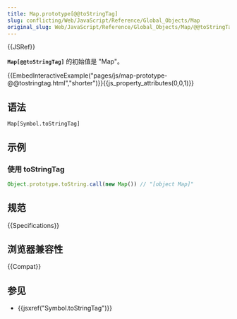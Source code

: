 ```yaml
---
title: Map.prototype[@@toStringTag]
slug: conflicting/Web/JavaScript/Reference/Global_Objects/Map
original_slug: Web/JavaScript/Reference/Global_Objects/Map/@@toStringTag
---
```


{{JSRef}}

**`Map[@@toStringTag]`** 的初始值是 "Map"。

{{EmbedInteractiveExample("pages/js/map-prototype-@@tostringtag.html","shorter")}}{{js_property_attributes(0,0,1)}}

## 语法

```js-nolint
Map[Symbol.toStringTag]
```

## 示例

### 使用 toStringTag

```js
Object.prototype.toString.call(new Map()) // "[object Map]"
```

## 规范

{{Specifications}}

## 浏览器兼容性

{{Compat}}

## 参见

- {{jsxref("Symbol.toStringTag")}}
